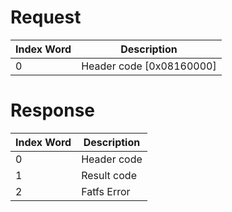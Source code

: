 # Request

| Index Word | Description                |
|------------|----------------------------|
| 0          | Header code \[0x08160000\] |

# Response

| Index Word | Description |
|------------|-------------|
| 0          | Header code |
| 1          | Result code |
| 2          | Fatfs Error |